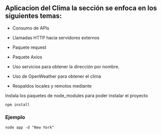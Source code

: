 ## Aplicacion del Clima la sección se enfoca en los siguientes temas:

- Consumo de APIs

- Llamadas HTTP hacia servidores externos

- Paquete request

- Paquete Axios

- Uso servicios para obtener la dirección por nombre.

- Uso de OpenWeather para obtener el clima

- Respaldos locales y remotos mediante


Instala los paquetes de node_modules para poder instalar el proyecto

```
npm install
```

### Ejemplo
```
node app -d "New York"
```
